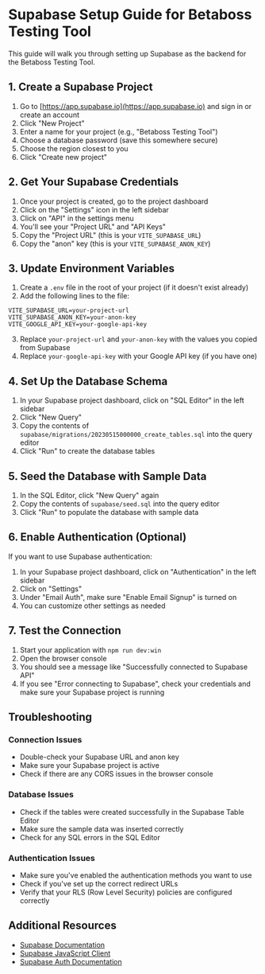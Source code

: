 # Supabase Setup Guide for Betaboss Testing Tool

This guide will walk you through setting up Supabase as the backend for the Betaboss Testing Tool.

## 1. Create a Supabase Project

1. Go to [https://app.supabase.io](https://app.supabase.io) and sign in or create an account
2. Click "New Project"
3. Enter a name for your project (e.g., "Betaboss Testing Tool")
4. Choose a database password (save this somewhere secure)
5. Choose the region closest to you
6. Click "Create new project"

## 2. Get Your Supabase Credentials

1. Once your project is created, go to the project dashboard
2. Click on the "Settings" icon in the left sidebar
3. Click on "API" in the settings menu
4. You'll see your "Project URL" and "API Keys"
5. Copy the "Project URL" (this is your `VITE_SUPABASE_URL`)
6. Copy the "anon" key (this is your `VITE_SUPABASE_ANON_KEY`)

## 3. Update Environment Variables

1. Create a `.env` file in the root of your project (if it doesn't exist already)
2. Add the following lines to the file:

```
VITE_SUPABASE_URL=your-project-url
VITE_SUPABASE_ANON_KEY=your-anon-key
VITE_GOOGLE_API_KEY=your-google-api-key
```

3. Replace `your-project-url` and `your-anon-key` with the values you copied from Supabase
4. Replace `your-google-api-key` with your Google API key (if you have one)

## 4. Set Up the Database Schema

1. In your Supabase project dashboard, click on "SQL Editor" in the left sidebar
2. Click "New Query"
3. Copy the contents of `supabase/migrations/20230515000000_create_tables.sql` into the query editor
4. Click "Run" to create the database tables

## 5. Seed the Database with Sample Data

1. In the SQL Editor, click "New Query" again
2. Copy the contents of `supabase/seed.sql` into the query editor
3. Click "Run" to populate the database with sample data

## 6. Enable Authentication (Optional)

If you want to use Supabase authentication:

1. In your Supabase project dashboard, click on "Authentication" in the left sidebar
2. Click on "Settings"
3. Under "Email Auth", make sure "Enable Email Signup" is turned on
4. You can customize other settings as needed

## 7. Test the Connection

1. Start your application with `npm run dev:win`
2. Open the browser console
3. You should see a message like "Successfully connected to Supabase API"
4. If you see "Error connecting to Supabase", check your credentials and make sure your Supabase project is running

## Troubleshooting

### Connection Issues

- Double-check your Supabase URL and anon key
- Make sure your Supabase project is active
- Check if there are any CORS issues in the browser console

### Database Issues

- Check if the tables were created successfully in the Supabase Table Editor
- Make sure the sample data was inserted correctly
- Check for any SQL errors in the SQL Editor

### Authentication Issues

- Make sure you've enabled the authentication methods you want to use
- Check if you've set up the correct redirect URLs
- Verify that your RLS (Row Level Security) policies are configured correctly

## Additional Resources

- [Supabase Documentation](https://supabase.io/docs)
- [Supabase JavaScript Client](https://supabase.io/docs/reference/javascript/installing)
- [Supabase Auth Documentation](https://supabase.io/docs/guides/auth)
